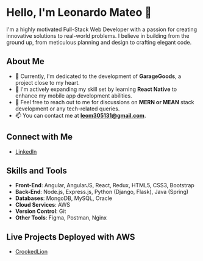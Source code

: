 # Hello, I'm Leonardo Mateo 👋

I'm a highly motivated Full-Stack Web Developer with a passion for creating innovative solutions to real-world problems. I believe in building from the ground up, from meticulous planning and design to crafting elegant code.

## About Me

- 🔭 Currently, I'm dedicated to the development of **GarageGoods**, a project close to my heart.
- 🌱 I'm actively expanding my skill set by learning **React Native** to enhance my mobile app development abilities.
- 💬 Feel free to reach out to me for discussions on **MERN or MEAN** stack development or any tech-related queries.
- 📫 You can contact me at **leom305131@gmail.com**.

## Connect with Me

- [LinkedIn](https://linkedin.com/in/https://www.linkedin.com/in/leonardo-mateo/)

## Skills and Tools

- **Front-End**: Angular, AngularJS, React, Redux, HTML5, CSS3, Bootstrap
- **Back-End**: Node.js, Express.js, Python (Django, Flask), Java (Spring)
- **Databases**: MongoDB, MySQL, Oracle
- **Cloud Services**: AWS
- **Version Control**: Git
- **Other Tools**: Figma, Postman, Nginx

## Live Projects Deployed with AWS

- [CrookedLion](http://www.crookedlion.com/)
